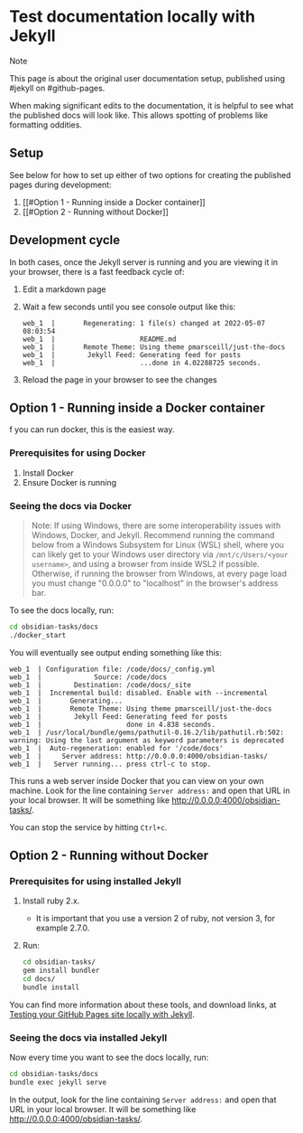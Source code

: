 # Test documentation locally with Jekyll

> [!Note]
> This page is about the original user documentation setup, published using #jekyll on #github-pages.

When making significant edits to the documentation, it is helpful to see what
the published docs will look like. This allows spotting of problems like formatting oddities.

## Setup

See below for how to set up either of two options for creating the published pages during development:

1. [[#Option 1 - Running inside a Docker container]]
2. [[#Option 2 - Running without Docker]]

## Development cycle

In both cases, once the Jekyll server is running and you are viewing it in your browser,
there is a fast feedback cycle of:

1. Edit a markdown page
1. Wait a few seconds until you see console output like this:

    ```text
    web_1  |       Regenerating: 1 file(s) changed at 2022-05-07 08:03:54
    web_1  |                     README.md
    web_1  |       Remote Theme: Using theme pmarsceill/just-the-docs
    web_1  |        Jekyll Feed: Generating feed for posts
    web_1  |                     ...done in 4.02288725 seconds.
    ```

1. Reload the page in your browser to see the changes

## Option 1 - Running inside a Docker container

f you can run docker, this is the easiest way.

### Prerequisites for using Docker

1. Install Docker
2. Ensure Docker is running

### Seeing the docs via Docker

> Note: If using Windows, there are some interoperability issues with Windows, Docker, and Jekyll.
> Recommend running the command below from a Windows Subsystem for Linux (WSL) shell,
> where you can likely get to your Windows user directory via `/mnt/c/Users/<your username>`,
> and using a browser from inside WSL2 if possible. Otherwise, if running the browser from Windows,
> at every page load you must change "0.0.0.0" to "localhost" in the browser's address bar.

To see the docs locally, run:

```bash
cd obsidian-tasks/docs
./docker_start
```

You will eventually see output ending something like this:

```text
web_1  | Configuration file: /code/docs/_config.yml
web_1  |             Source: /code/docs
web_1  |        Destination: /code/docs/_site
web_1  |  Incremental build: disabled. Enable with --incremental
web_1  |       Generating...
web_1  |       Remote Theme: Using theme pmarsceill/just-the-docs
web_1  |        Jekyll Feed: Generating feed for posts
web_1  |                     done in 4.838 seconds.
web_1  | /usr/local/bundle/gems/pathutil-0.16.2/lib/pathutil.rb:502: warning: Using the last argument as keyword parameters is deprecated
web_1  |  Auto-regeneration: enabled for '/code/docs'
web_1  |     Server address: http://0.0.0.0:4000/obsidian-tasks/
web_1  |   Server running... press ctrl-c to stop.
```

This runs a web server inside Docker that you can view on your own machine.
Look for the line containing `Server address:` and open that URL in your local browser.
It will be something like <http://0.0.0.0:4000/obsidian-tasks/>.

You can stop the service by hitting `Ctrl+c`.

## Option 2 - Running without Docker

### Prerequisites for using installed Jekyll

1. Install ruby 2.x.
    - It is important that you use a version 2 of ruby, not version 3, for example 2.7.0.
1. Run:

    ```bash
    cd obsidian-tasks/
    gem install bundler
    cd docs/
    bundle install
    ```

You can find more information about these tools, and download links, at
[Testing your GitHub Pages site locally with Jekyll](https://docs.github.com/en/pages/setting-up-a-github-pages-site-with-jekyll/testing-your-github-pages-site-locally-with-jekyll).

### Seeing the docs via installed Jekyll

Now every time you want to see the docs locally, run:

```bash
cd obsidian-tasks/docs
bundle exec jekyll serve
```

In the output, look for the line containing `Server address:` and open that URL in your local browser.
It will be something like <http://0.0.0.0:4000/obsidian-tasks/>.
